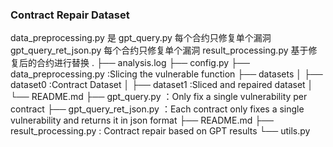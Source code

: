 ### Contract Repair Dataset
data_preprocessing.py 是
gpt_query.py 每个合约只修复单个漏洞
gpt_query_ret_json.py 每个合约只修复单个漏洞
result_processing.py 基于修复后的合约进行替换
.
├── analysis.log
├── config.py
├── data_preprocessing.py :Slicing the vulnerable function
├── datasets
│   ├── dataset0 :Contract Dataset
│   ├── dataset1 :Sliced ​​and repaired dataset
│   └── README.md
├── gpt_query.py ：Only fix a single vulnerability per contract
├── gpt_query_ret_json.py ：Each contract only fixes a single vulnerability and returns it in json format
├── README.md
├── result_processing.py : Contract repair based on GPT results
└── utils.py